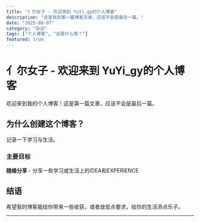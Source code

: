 ```yaml
---
title: "亻尔女子 - 欢迎来到 YuYi_gy的个人博客"
description: "这是我的第一篇博客文章，应该不会是最后一篇。"
date: "2025-08-07"
category: "杂谈"
tags: ["个人博客", "这是什么鬼？"]
featured: true
---
```


# 亻尔女子 - 欢迎来到 YuYi_gy的个人博客

欢迎来到我的个人博客！这是第一篇文章，应该不会是最后一篇。

## 为什么创建这个博客？

记录一下学习与生活。

### 主要目标

**随缘分享** - 分享一些学习或生活上的<Spoiler placeholder="[I4]">IDEA</Spoiler>和<Spoiler placeholder="[E10]">EXPERIENCE</Spoiler>

## 结语

希望我的博客能给你带来一些收获，或者放低点要求，给你的生活添点乐子。

---
